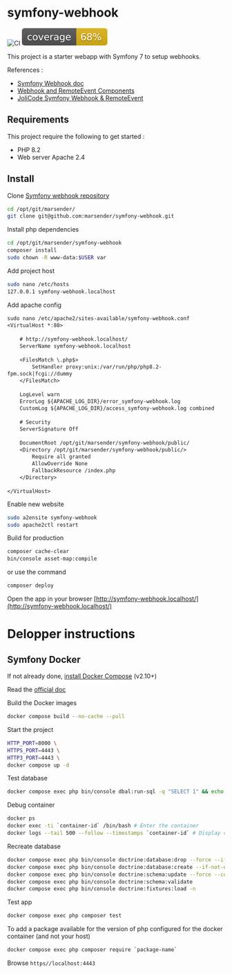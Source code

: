 # symfony-webhook

![CI](https://github.com/marsender/symfony-webhook/workflows/CI/badge.svg)
![Code Coverage](https://github.com/marsender/symfony-webhook/raw/main/.github/badges/coverage.svg)

This project is a starter webapp with Symfony 7 to setup webhooks.

References :

- [Symfony Webhook doc](https://symfony.com/doc/current/webhook.html)
- [Webhook and RemoteEvent Components](https://symfony.com/blog/new-in-symfony-6-3-webhook-and-remoteevent-components)
- [JoliCode Symfony Webhook & RemoteEvent](https://jolicode.com/blog/symfony-webhook-remoteevent-or-how-to-simplify-external-event-management)

## Requirements

This project require the following to get started :

- PHP 8.2
- Web server Apache 2.4

## Install

Clone [Symfony webhook repository](https://github.com/marsender/symfony-webhook)

```bash
cd /opt/git/marsender/
git clone git@github.com:marsender/symfony-webhook.git
```

Install php dependencies
```bash
cd /opt/git/marsender/symfony-webhook
composer install
sudo chown -R www-data:$USER var
```

Add project host
```bash
sudo nano /etc/hosts
127.0.0.1 symfony-webhook.localhost
```

Add apache config
```
sudo nano /etc/apache2/sites-available/symfony-webhook.conf
<VirtualHost *:80>

	# http://symfony-webhook.localhost/
	ServerName symfony-webhook.localhost

	<FilesMatch \.php$>
		SetHandler proxy:unix:/var/run/php/php8.2-fpm.sock|fcgi://dummy
	</FilesMatch>

	LogLevel warn
	ErrorLog ${APACHE_LOG_DIR}/error_symfony-webhook.log
	CustomLog ${APACHE_LOG_DIR}/access_symfony-webhook.log combined

	# Security
	ServerSignature Off

	DocumentRoot /opt/git/marsender/symfony-webhook/public/
	<Directory /opt/git/marsender/symfony-webhook/public/>
		Require all granted
		AllowOverride None
		FallbackResource /index.php
	</Directory>

</VirtualHost>
```

Enable new website
```bash
sudo a2ensite symfony-webhook
sudo apache2ctl restart
```

Build for production
```bash
composer cache-clear
bin/console asset-map:compile
```
or use the command
```bash
composer deploy
```

Open the app in your browser [http://symfony-webhook.localhost/](http://symfony-webhook.localhost/)

# Delopper instructions

## Symfony Docker

If not already done, [install Docker Compose](https://docs.docker.com/compose/install/) (v2.10+)

Read the [official doc](https://github.com/dunglas/symfony-docker)

Build the Docker images
```bash
docker compose build --no-cache --pull
```

Start the project
```bash
HTTP_PORT=8000 \
HTTPS_PORT=4443 \
HTTP3_PORT=4443 \
docker compose up -d
```

Test database
```bash
docker compose exec php bin/console dbal:run-sql -q "SELECT 1" && echo "OK" || echo "Connection is not working"
```

Debug container
```bash
docker ps
docker exec -ti `container-id` /bin/bash # Enter the container
docker logs --tail 500 --follow --timestamps `container-id` # Display container logs
```

Recreate database
```bash
docker compose exec php bin/console doctrine:database:drop --force --if-exists
docker compose exec php bin/console doctrine:database:create --if-not-exists
docker compose exec php bin/console doctrine:schema:update --force --complete
docker compose exec php bin/console doctrine:schema:validate
docker compose exec php bin/console doctrine:fixtures:load -n
```

Test app
```bash
docker compose exec php composer test
```

To add a package available for the version of php configured for the docker container (and not your host)
```bash
docker compose exec php composer require `package-name`
```

Browse `https//localhost:4443`

